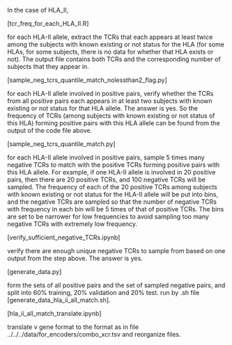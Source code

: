 
In the case of HLA_II,

[tcr_freq_for_each_HLA_II.R]

for each HLA-II allele, extract the TCRs that each appears at least twice among the subjects with known existing or not status for the HLA (for some HLAs, for some subjects, there is no data for whether that HLA exists or not). The output file contains both TCRs and the corresponding number of subjects that they appear in.

[sample_neg_tcrs_quantile_match_nolessthan2_flag.py]

for each HLA-II allele involved in positive pairs, verify whether the TCRs from all positive pairs each appears in
at least two subjects with known existing or not status for that HLA allele. The answer is yes. So the frequency of TCRs (among subjects with known existing or not status of this HLA) forming positive pairs with this HLA allele can be found from the output of the code file above.

[sample_neg_tcrs_quantile_match.py]

for each HLA-II allele involved in positive pairs, sample 5 times many negative TCRs to match with the positive TCRs forming positive pairs with this HLA allele. For example, if one HLA-II allele is involved in 20 positive pairs, then there are 20 positive TCRs, and 100 negative TCRs will be sampled. The frequency of each of the 20 positive TCRs among subjects with known existing or not status for the HLA-II allele will be put into bins, and the negative TCRs are sampled so that the number of negative TCRs with frequency in each bin will be 5 times of that of positive TCRs. The bins are set to be narrower for low frequencies to avoid sampling too many negative TCRs with extremely low frequency.

[verify_sufficient_negative_TCRs.ipynb]

verify there are enough unique negative TCRs to sample from based on one output from the step above. The answer is yes.

[generate_data.py]

form the sets of all positive pairs and the set of sampled negative pairs, and split into 60% training, 20% validation and 20% test. run by .sh file [generate_data_hla_ii_all_match.sh].

[hla_ii_all_match_translate.ipynb]

translate v gene format to the format as in file ../../../data/for_encoders/combo_xcr.tsv and reorganize files. 
